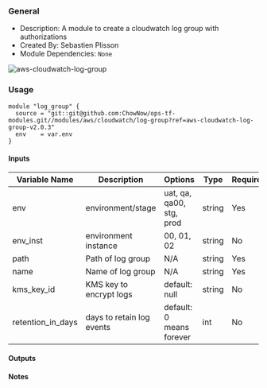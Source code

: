 ### General

* Description: A module to create a cloudwatch log group with authorizations
* Created By: Sebastien Plisson
* Module Dependencies: `None`

![aws-cloudwatch-log-group](https://github.com/ChowNow/ops-tf-modules/workflows/aws-cloudwatch-log-group/badge.svg)

### Usage

```hcl
module "log_group" {
  source = "git::git@github.com:ChowNow/ops-tf-modules.git//modules/aws/cloudwatch/log-group?ref=aws-cloudwatch-log-group-v2.0.3"
  env    = var.env
}
```

#### Inputs

| Variable Name     | Description               | Options                  | Type   | Required? | Notes |
| ----------------- | ------------------------- | ------------------------ | ------ | --------- | ----- |
| env               | environment/stage         | uat, qa, qa00, stg, prod | string | Yes       | N/A   |
| env_inst          | environment instance      | 00, 01, 02               | string | No        | N/A   |
| path              | Path of log group         | N/A                      | string | Yes       | N/A   |
| name              | Name of log group         | N/A                      | string | Yes       | N/A   |
| kms_key_id        | KMS key to encrypt logs   | default: null            | string | No        | N/A   |
| retention_in_days | days to retain log events | default: 0 means forever | int    | No        | N/A   |

#### Outputs

#### Notes
